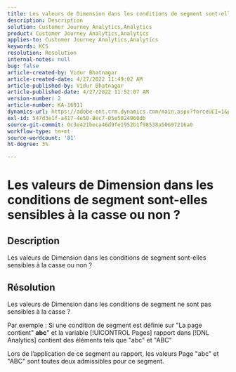 ```yaml
---
title: Les valeurs de Dimension dans les conditions de segment sont-elles sensibles à la casse ou non ?
description: Description
solution: Customer Journey Analytics,Analytics
product: Customer Journey Analytics,Analytics
applies-to: Customer Journey Analytics,Analytics
keywords: KCS
resolution: Resolution
internal-notes: null
bug: false
article-created-by: Vidur Bhatnagar
article-created-date: 4/27/2022 11:49:02 AM
article-published-by: Vidur Bhatnagar
article-published-date: 4/27/2022 11:52:07 AM
version-number: 2
article-number: KA-16911
dynamics-url: https://adobe-ent.crm.dynamics.com/main.aspx?forceUCI=1&pagetype=entityrecord&etn=knowledgearticle&id=8a150e03-20c6-ec11-a7b6-0022480a10ee
exl-id: 547d3e1f-a417-4e50-8ec7-05e5024960db
source-git-commit: 0c3e421beca46d9fe1952b1f98538a50697216a0
workflow-type: tm+mt
source-wordcount: '81'
ht-degree: 3%

---
```


# Les valeurs de Dimension dans les conditions de segment sont-elles sensibles à la casse ou non ?

## Description


Les valeurs de Dimension dans les conditions de segment sont-elles sensibles à la casse ou non ?


## Résolution


Les valeurs de Dimension dans les conditions de segment ne sont pas sensibles à la casse ?

Par exemple : Si une condition de segment est définie sur &quot;La page contient&quot; <b>abc</b>&quot; et la variable [!UICONTROL Pages] rapport dans [!DNL Analytics] contient des éléments tels que &quot;abc&quot; et &quot;ABC&quot;

Lors de l’application de ce segment au rapport, les valeurs Page &quot;abc&quot; et &quot;ABC&quot; sont toutes deux admissibles pour ce segment.
